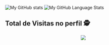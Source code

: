 ![My GitHub stats](https://github-readme-stats.vercel.app/api?username=Programador-jr&show_icons=true&theme=react)
![My GitHub Language Stats](https://github-readme-stats.vercel.app/api/top-langs/?username=Programador-jr&langs_count=5&theme=react)
<p align="center"> 

 ## Total de Visitas no perfil :detective: <br>
 <p align="center"> 
   <img alingn="center" src="https://profile-counter.glitch.me/Programador-jr/count.svg" />
 </p>

</p>
